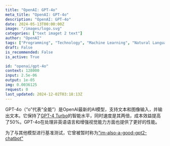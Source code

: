 ```yaml
---
title: "OpenAI: GPT-4o"
meta_title: "OpenAI: GPT-4o"
description: "OpenAI: GPT-4o"
date: 2024-05-13T00:00:00Z
image: "/images/logo.svg"
categories: ["text imaget 2 text"]
author: "OpenAI"
tags: ["Programming", "Technology", "Machine Learning", "Natural Language Processing", "Computer Vision"]
draft: False
is_recommended: False
is_active: True

id: "openai/gpt-4o"
context: 128000
input: 2.5e-06
output: 1e-05
img: 0.0036125
request: 0
last_updated: 2024-12-02T03:18:13Z
---
```


GPT-4o（“o”代表“全能”）是OpenAI最新的AI模型，支持文本和图像输入，并输出文本。它保持了[GPT-4 Turbo](/openai/gpt-4-turbo)的智能水平，同时速度是其两倍，成本效益提高了50%。GPT-4o在处理非英语语言和增强视觉能力方面也提供了更好的性能。

为了与其他模型进行基准测试，它曾被暂时称为["im-also-a-good-gpt2-chatbot"](https://twitter.com/LiamFedus/status/1790064963966370209)

